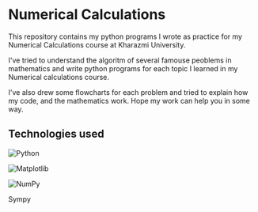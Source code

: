
# Numerical Calculations
This repository contains my python programs I wrote as practice for my Numerical Calculations course at Kharazmi University. 

I've tried to understand the algoritm of several famouse peoblems in mathematics and write python programs for each topic I learned in my Numerical calculations course.

I've also drew some flowcharts for each problem and tried to explain how my code, and the mathematics work. Hope my work can help you in some way.


## Technologies used  
![Python](https://img.shields.io/badge/python-3670A0?style=for-the-badge&logo=python&logoColor=ffdd54)

![Matplotlib](https://img.shields.io/badge/Matplotlib-%23ffffff.svg?style=for-the-badge&logo=Matplotlib&logoColor=black)

![NumPy](https://img.shields.io/badge/numpy-%23013243.svg?style=for-the-badge&logo=numpy&logoColor=white)

 Sympy